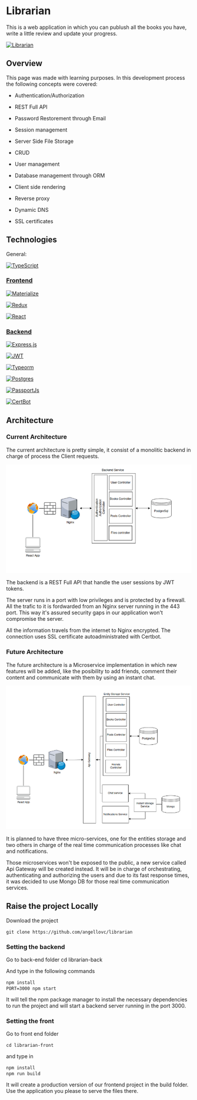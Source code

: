 # Librarian

This is a web application in which you can publush all the books you have, write a little review and update your progress.

[![Librarian](https://img.shields.io/badge/%F0%9F%93%95-Librarian-brown)](https://angello.ddns.net/auth)


## Overview
This page was made with learning purposes. In this development process the following concepts were covered:

- Authentication/Authorization

- REST Full API

- Password Restorement through Email

- Session management

- Server Side File Storage 

- CRUD

- User management

- Database management through ORM

- Client side rendering

- Reverse proxy

- Dynamic DNS

- SSL certificates

## Technologies

General:

[![TypeScript](https://img.shields.io/badge/typescript-%23007ACC.svg?style=for-the-badge&logo=typescript&logoColor=white)](https://www.typescriptlang.org)


### [Frontend](./librarian-front/)


[![Materialize](https://img.shields.io/badge/-Materialize%20for%20React-8f2a22)](https://react-materialize.github.io)

[![Redux](https://img.shields.io/badge/redux-%23593d88.svg?style=for-the-badge&logo=redux&logoColor=white)](https://redux.js.org/)

[![React](https://img.shields.io/badge/react-%2320232a.svg?style=for-the-badge&logo=react&logoColor=%2361DAFB)](https://reactjs.org)


### [Backend](./librarian-back/)

[![Express.js](https://img.shields.io/badge/express.js-%23404d59.svg?style=for-the-badge&logo=express&logoColor=%2361DAFB)](https://expressjs.com)

[![JWT](https://img.shields.io/badge/JWT-black?style=for-the-badge&logo=JSON%20web%20tokens)](https://jwt.io/)

[![Typeorm](https://img.shields.io/badge/-Typeorm-blue)](https://typeorm.io)

[![Postgres](https://img.shields.io/badge/postgres-%23316192.svg?style=for-the-badge&logo=postgresql&logoColor=white)](https://www.postgresql.org)

[![PassportJs](https://img.shields.io/badge/Passport-Js-yellow)](https://www.passportjs.org)

[![CertBot](https://img.shields.io/badge/Certbot-SSL-green)](https://certbot.eff.org/)

## Architecture

### Current Architecture

The current architecture is pretty simple, it consist of a monolitic backend in charge of process the Client requests.

![Current-Architecture](./.assets/architecture1.png)

The backend is a REST Full API that handle the user sessions by JWT tokens.

The server runs in a port with low privileges and is protected by a firewall. All the trafic to it is fordwarded from an Nginx server running in the 443 port. This way it's assured security gaps in our application won't compromise the server.

All the information travels from the internet to Nginx encrypted. The connection uses SSL certificate autoadministrated with Certbot.

### Future Architecture

The future architecture is a Microservice implementation in which new features will be added, like the posibility to add friends, comment their content and communicate with them by using an instant chat. 

![Current-Architecture](./.assets/Architecture2.png)

It is planned to have three micro-services, one for the entities storage and two others in charge of the real time communication processes like chat and notifications.

Those microservices won't be exposed to the public, a new service called Api Gateway will be created instead. It will be in charge of orchestrating, authenticating and authorizing the users and due to its fast response times, it was decided to use Mongo DB for those real time communication services.

## Raise the project Locally

Download the project 

    git clone https://github.com/angellovc/librarian

### Setting the backend
Go to back-end folder
    cd librarian-back

And type in the following commands

    npm install
    PORT=3000 npm start

It will tell the npm package manager to install the necessary dependencies to run the project and will start a backend server running in the port 3000.

### Setting the front
Go to front end folder

    cd librarian-front

and type in

    npm install
    npm run build

It will create a production version of our frontend project in the build folder. Use the application you please to serve the files there.

